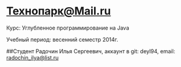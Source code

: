 Технопарк@Mail.ru
============
Курс: Углубленное программирование на Java

Учебный период: весенний семестр 2014г.

##Студент
Радочин Илья Сергеевич, 
аккаунт в git: deyl94,
email: radochin_ilya@list.ru